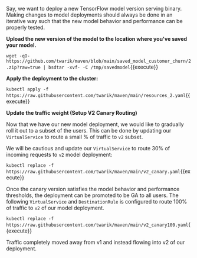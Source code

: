 Say, we want to deploy a new TensorFlow model version  serving binary. Making changes to model deployments should always be done in an iterative way such that the new model behavior and performance can be properly tested.

**Upload the new version of the model to the location where you've saved your model.**

`wget -qO- https://github.com/twarik/maven/blob/main/saved_model_customer_churn/2.zip?raw=true | bsdtar -xvf- -C /tmp/savedmodel`{{execute}}

**Apply the deployment to the cluster:**

`kubectl apply -f https://raw.githubusercontent.com/twarik/maven/main/resources_2.yaml`{{execute}}

**Update the traffic weight (Setup V2 Canary Routing)**

Now that we have our new model deployment, we would like to gradually roll it out to a subset of the users.
This can be done by updating our `VirtualService` to route a small % of traffic to `v2` subset.

We will be cautious and update our `VirtualService` to route 30% of incoming requests to `v2` model deployment:

`kubectl replace -f https://raw.githubusercontent.com/twarik/maven/main/v2_canary.yaml`{{execute}}

Once the canary version satisfies the model behavior and performance thresholds, the deployment can be promoted to be GA to all users. The following `VirtualService` and `DestinationRule` is configured to route 100% of traffic to `v2` of our model deployment.

`kubectl replace -f https://raw.githubusercontent.com/twarik/maven/main/v2_canary100.yaml`{{execute}}

Traffic completely moved away from v1 and instead flowing into v2 of our deployment.
